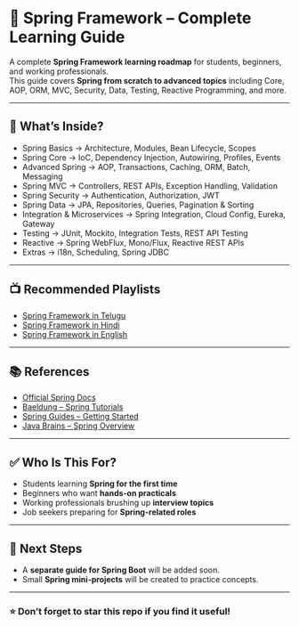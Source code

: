 # 🌱 Spring Framework – Complete Learning Guide

A complete **Spring Framework learning roadmap** for students, beginners, and working professionals.  
This guide covers **Spring from scratch to advanced topics** including Core, AOP, ORM, MVC, Security, Data, Testing, Reactive Programming, and more.

---

## 📌 What’s Inside?
- Spring Basics → Architecture, Modules, Bean Lifecycle, Scopes  
- Spring Core → IoC, Dependency Injection, Autowiring, Profiles, Events  
- Advanced Spring → AOP, Transactions, Caching, ORM, Batch, Messaging  
- Spring MVC → Controllers, REST APIs, Exception Handling, Validation  
- Spring Security → Authentication, Authorization, JWT  
- Spring Data → JPA, Repositories, Queries, Pagination & Sorting  
- Integration & Microservices → Spring Integration, Cloud Config, Eureka, Gateway  
- Testing → JUnit, Mockito, Integration Tests, REST API Testing  
- Reactive → Spring WebFlux, Mono/Flux, Reactive REST APIs  
- Extras → i18n, Scheduling, Spring JDBC  

---

## 📺 Recommended Playlists
- [Spring Framework in Telugu](https://www.youtube.com/watch?v=8DEonl-iqhY)  
- [Spring Framework in Hindi](https://www.youtube.com/playlist?list=PL0zysOflRCekeiERASkpi-crREVensZGS)  
- [Spring Framework in English](https://www.youtube.com/watch?v=DrMmHTHTcCo)  

---

## 📚 References
- [Official Spring Docs](https://docs.spring.io/spring-framework/docs/current/reference/html/)  
- [Baeldung – Spring Tutorials](https://www.baeldung.com/spring-tutorial)  
- [Spring Guides – Getting Started](https://spring.io/guides)  
- [Java Brains – Spring Overview](https://javabrains.io/topics/spring)  

---

## ✅ Who Is This For?
- Students learning **Spring for the first time**  
- Beginners who want **hands-on practicals**  
- Working professionals brushing up **interview topics**  
- Job seekers preparing for **Spring-related roles**  

---

## 🚀 Next Steps
- A **separate guide for Spring Boot** will be added soon.  
- Small **Spring mini-projects** will be created to practice concepts.  

---

### ⭐ Don’t forget to star this repo if you find it useful!

